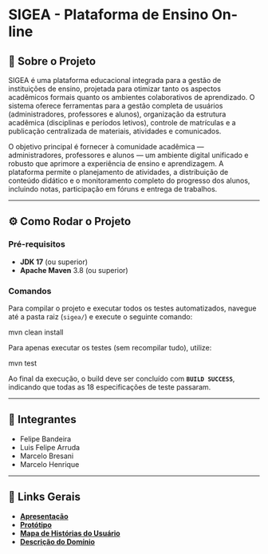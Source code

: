 # SIGEA - Plataforma de Ensino On-line

## 🚀 Sobre o Projeto

SIGEA é uma plataforma educacional integrada para a gestão de instituições de ensino, projetada para otimizar tanto os aspectos acadêmicos formais quanto os ambientes colaborativos de aprendizado. O sistema oferece ferramentas para a gestão completa de usuários (administradores, professores e alunos), organização da estrutura acadêmica (disciplinas e períodos letivos), controle de matrículas e a publicação centralizada de materiais, atividades e comunicados.

O objetivo principal é fornecer à comunidade acadêmica — administradores, professores e alunos — um ambiente digital unificado e robusto que aprimore a experiência de ensino e aprendizagem. A plataforma permite o planejamento de atividades, a distribuição de conteúdo didático e o monitoramento completo do progresso dos alunos, incluindo notas, participação em fóruns e entrega de trabalhos.

---

## ⚙️ Como Rodar o Projeto

### Pré-requisitos

* **JDK 17** (ou superior)
* **Apache Maven** 3.8 (ou superior)

### Comandos

Para compilar o projeto e executar todos os testes automatizados, navegue até a pasta raiz (`sigea/`) e execute o seguinte comando:

mvn clean install

Para apenas executar os testes (sem recompilar tudo), utilize:

mvn test

Ao final da execução, o build deve ser concluído com **`BUILD SUCCESS`**, indicando que todas as 18 especificações de teste passaram.

---

## 👥 Integrantes

* Felipe Bandeira
* Luis Felipe Arruda
* Marcelo Bresani
* Marcelo Henrique

---

## 🔗 Links Gerais

* **[Apresentação](https://www.canva.com/design/DAG2U5n0a3I/-9maNTx9KBascFk08bwTjw/edit?utm_content=DAG2U5n0a3I&utm_campaign=designshare&utm_medium=link2&utm_source=sharebutton)**
* **[Protótipo](https://www.figma.com/design/mshXnITEmNfVZrYsQT8gV6/Untitled?node-id=0-1&p=f&t=C1KQSf8LGKrchoLk-0)**
* **[Mapa de Histórias do Usuário](https://miro.com/app/board/uXjVJ7Q1pVU=)**
* **[Descrição do Domínio](https://docs.google.com/document/d/19dmEHKq8BIhEIaaKKtwoF_yDFlVeOprotMjORMVZwSE/edit?tab=t.0)**
